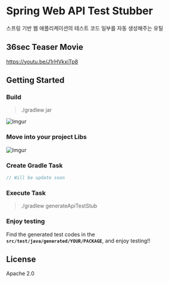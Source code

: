 # Spring Web API Test Stubber

스프링 기반 웹 애플리케이션의 테스트 코드 일부를 자동 생성해주는 유틸

## 36sec Teaser Movie

https://youtu.be/J1rHVkxiTp8

## Getting Started

### Build

>./gradlew jar

![Imgur](http://i.imgur.com/9kLBvPs.png)

### Move into your project Libs

![Imgur](http://i.imgur.com/z8PQNCW.png)

### Create Gradle Task

```groovy
// Will be update soon

```

### Execute Task

>./gradlew generateApiTestStub

### Enjoy testing

Find the generated test codes in the **`src/test/java/generated/YOUR/PACKAGE`**, and enjoy testing!!


## License

Apache 2.0

